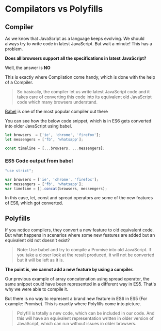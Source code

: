 # Compilators vs Polyfills

## Compiler

As we know that JavaScript as a language keeps evolving. We should always try to write code in latest JavaScript.
But wait a minute! This has a problem. 

**Does all browsers support all the specifications in latest JavaScript?**

Well, the answer is **NO**

This is exactly where Compilation come handy, which is done with the help of a Compiler.

> So basically, the compiler let us write latest JavaScript code and it takes care of converting this code into its equivalent old JavaScript code which many browsers understand.

[Babel](https://babeljs.io/) is one of the most popular compiler out there

You can see how the below code snippet, which is in ES6 gets converted into older JavaScript using babel.
```js
let browsers  = ['ie', 'chrome', 'firefox'];
let messengers = ['fb', 'whatsapp'];

const timeline = [...browsers, ...messengers];
```

### ES5 Code output from babel
```js
"use strict";

var browsers = ['ie', 'chrome', 'firefox'];
var messengers = ['fb', 'whatsapp'];
var timeline = [].concat(browsers, messengers);
```

In this case, let, const and spread operators are some of the new features of ES6, which got converted.

## Polyfills

If you notice compilers, they convert a new feature to old equivalent code. But what happens in scenarios where some new features are added but an equivalent old not doesn't exist?

> Note: Use babel and try to compile a Promise into old JavaScript. If you take a closer look at the result produced, it will not be converted but it will be left as it is.

**The point is, we cannot add a new feature by using a compiler.**

Our previous example of array concatenation using spread operator, the same snippet could have been represented in a different way in ES5. That's why we were able to compile it.

But there is no way to represent a brand new feature in ES6 in ES5 (For example: Promise). This is exactly where Polyfills come into picture.

> Polyfill is totally a new code, which can be included in our code. And this will have an equivalent representation written in older version of JavaScript, which can run without issues in older browsers.
